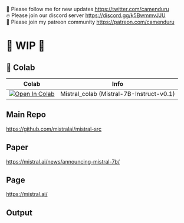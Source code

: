 🐣 Please follow me for new updates https://twitter.com/camenduru <br />
🔥 Please join our discord server https://discord.gg/k5BwmmvJJU <br />
🥳 Please join my patreon community https://patreon.com/camenduru <br />

# 🚦 WIP 🚦

## 🦒 Colab

| Colab | Info
| --- | --- |
[![Open In Colab](https://colab.research.google.com/assets/colab-badge.svg)](https://colab.research.google.com/github/camenduru/Mistral-colab/blob/main/Mistral_colab.ipynb) | Mistral_colab (Mistral-7B-Instruct-v0.1)

## Main Repo
https://github.com/mistralai/mistral-src

## Paper
https://mistral.ai/news/announcing-mistral-7b/

## Page
https://mistral.ai/

## Output

